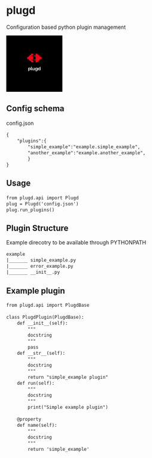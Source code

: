 # plugd
Configuration based python plugin management

<p align="left">
  <img src="https://github.com/cgarjun/plugd/blob/main/plugd.jpg" width="150" title="hover text">
</p>

## Config schema
config.json
```
{
    "plugins":{
        "simple_example":"example.simple_example",
        "another_example":"example.another_example",
        }
}
```

## Usage
```
from plugd.api import Plugd
plug = Plugd('config.json')
plug.run_plugins()
```
## Plugin Structure
Example direcotry to be available through PYTHONPATH
```
example
|_______ simple_example.py
|_______ error_example.py
|_______ __init__.py
```
## Example plugin
```
from plugd.api import PlugdBase

class PlugdPlugin(PlugdBase):
    def __init__(self):
        """
        docstring
        """
        pass
    def __str__(self):
        """
        docstring
        """
        return "simple_example plugin"
    def run(self):
        """
        docstring
        """
        print("Simple example plugin")

    @property
    def name(self):
        """
        docstring
        """
        return 'simple_example'
```
